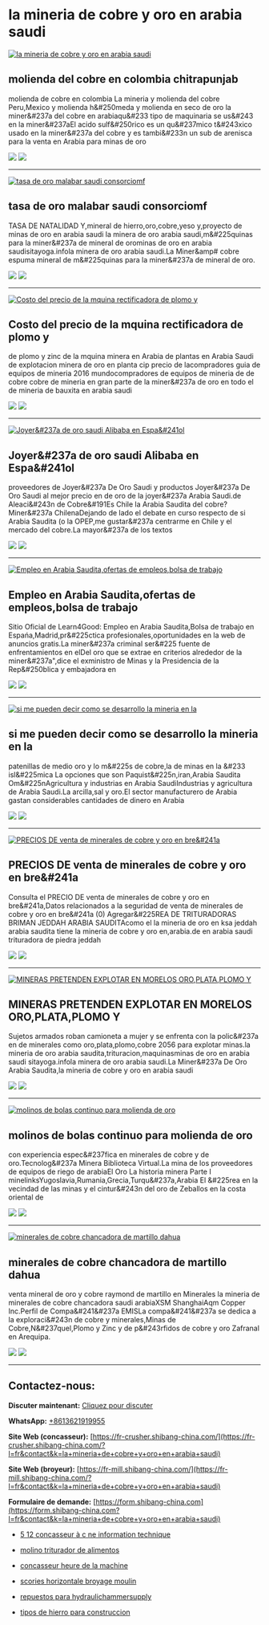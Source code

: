# la mineria de cobre y oro en arabia saudi

<a href="https://swt.shibang-china.com/?l=fr&img&k=la+mineria+de+cobre+y+oro+en+arabia+saudi" target="_blank">![la mineria de cobre y oro en arabia saudi](http://static.shibang-china.com/all-800x300/1530.jpg)</a>

## molienda del cobre en colombia chitrapunjab
molienda de cobre en colombia La mineria y molienda del cobre Peru,Mexico y molienda h&#250meda y molienda en seco de oro la miner&#237a del cobre en arabiaqu&#233 tipo de maquinaria se us&#243 en la miner&#237aEl acido sulf&#250rico es un qu&#237mico t&#243xico usado en la miner&#237a del cobre y es tambi&#233n un sub de arenisca para la venta en Arabia para minas de oro


<a href="https://whatsapp.shibangsoft.com/WhatsApp.php" target="_blank" title="WhatsApp">![](http://static.shibang-china.com/icon/whatsapp.png)</a> <a href="https://swt.shibang-china.com/?l=fr&icon&k=la+mineria+de+cobre+y+oro+en+arabia+saudi" target="_blank">![](http://static.shibang-china.com/icon/chat-fr.png)</a>

---

<a href="https://swt.shibang-china.com/?l=fr&img&k=la+mineria+de+cobre+y+oro+en+arabia+saudi" target="_blank">![tasa de oro malabar saudi consorciomf](http://static.shibang-china.com/all-800x300/896.jpg)</a>

## tasa de oro malabar saudi consorciomf
TASA DE NATALIDAD Y,mineral de hierro,oro,cobre,yeso y,proyecto de minas de oro en arabia saudi la minera de oro arabia saudi,m&#225quinas para la miner&#237a de mineral de orominas de oro en arabia saudisitayoga.infola minera de oro arabia saudi.La Miner&amp# cobre espuma mineral de m&#225quinas para la miner&#237a de mineral de oro.


<a href="https://whatsapp.shibangsoft.com/WhatsApp.php" target="_blank" title="WhatsApp">![](http://static.shibang-china.com/icon/whatsapp.png)</a> <a href="https://swt.shibang-china.com/?l=fr&icon&k=la+mineria+de+cobre+y+oro+en+arabia+saudi" target="_blank">![](http://static.shibang-china.com/icon/chat-fr.png)</a>

---

<a href="https://swt.shibang-china.com/?l=fr&img&k=la+mineria+de+cobre+y+oro+en+arabia+saudi" target="_blank">![Costo del precio de la mquina rectificadora de plomo y](http://static.shibang-china.com/all-800x300/979.jpg)</a>

## Costo del precio de la mquina rectificadora de plomo y
de plomo y zinc de la mquina minera en Arabia de plantas en Arabia Saudi de explotacion minera de oro en planta cip precio de lacompradores guia de equipos de mineria 2016 mundocompradores de equipos de mineria de de cobre cobre de mineria en gran parte de la miner&#237a de oro en todo el de mineria de bauxita en arabia saudi


<a href="https://whatsapp.shibangsoft.com/WhatsApp.php" target="_blank" title="WhatsApp">![](http://static.shibang-china.com/icon/whatsapp.png)</a> <a href="https://swt.shibang-china.com/?l=fr&icon&k=la+mineria+de+cobre+y+oro+en+arabia+saudi" target="_blank">![](http://static.shibang-china.com/icon/chat-fr.png)</a>

---

<a href="https://swt.shibang-china.com/?l=fr&img&k=la+mineria+de+cobre+y+oro+en+arabia+saudi" target="_blank">![Joyer&#237a de oro saudi Alibaba en Espa&#241ol](http://static.shibang-china.com/all-800x300/967.jpg)</a>

## Joyer&#237a de oro saudi Alibaba en Espa&#241ol
proveedores de Joyer&#237a De Oro Saudi y productos Joyer&#237a De Oro Saudi al mejor precio en de oro de la joyer&#237a Arabia Saudi.de Aleaci&#243n de Cobre&#191Es Chile la Arabia Saudita del cobre? Miner&#237a ChilenaDejando de lado el debate en curso respecto de si Arabia Saudita (o la OPEP,me gustar&#237a centrarme en Chile y el mercado del cobre.La mayor&#237a de los textos


<a href="https://whatsapp.shibangsoft.com/WhatsApp.php" target="_blank" title="WhatsApp">![](http://static.shibang-china.com/icon/whatsapp.png)</a> <a href="https://swt.shibang-china.com/?l=fr&icon&k=la+mineria+de+cobre+y+oro+en+arabia+saudi" target="_blank">![](http://static.shibang-china.com/icon/chat-fr.png)</a>

---

<a href="https://swt.shibang-china.com/?l=fr&img&k=la+mineria+de+cobre+y+oro+en+arabia+saudi" target="_blank">![Empleo en Arabia Saudita,ofertas de empleos,bolsa de trabajo](http://static.shibang-china.com/all-800x300/706.jpg)</a>

## Empleo en Arabia Saudita,ofertas de empleos,bolsa de trabajo
Sitio Oficial de Learn4Good: Empleo en Arabia Saudita,Bolsa de trabajo en Espańa,Madrid,pr&#225ctica profesionales,oportunidades en la web de anuncios gratis.La miner&#237a criminal ser&#225 fuente de enfrentamientos en elDel oro que se extrae en criterios alrededor de la miner&#237a",dice el exministro de Minas y la Presidencia de la Rep&#250blica y embajadora en


<a href="https://whatsapp.shibangsoft.com/WhatsApp.php" target="_blank" title="WhatsApp">![](http://static.shibang-china.com/icon/whatsapp.png)</a> <a href="https://swt.shibang-china.com/?l=fr&icon&k=la+mineria+de+cobre+y+oro+en+arabia+saudi" target="_blank">![](http://static.shibang-china.com/icon/chat-fr.png)</a>

---

<a href="https://swt.shibang-china.com/?l=fr&img&k=la+mineria+de+cobre+y+oro+en+arabia+saudi" target="_blank">![si me pueden decir como se desarrollo la mineria en la](http://static.shibang-china.com/all-800x300/340.jpg)</a>

## si me pueden decir como se desarrollo la mineria en la
patenillas de medio oro y lo m&#225s de cobre,la de minas en la &#233 isl&#225mica La opciones que son Paquist&#225n,iran,Arabia Saudita Om&#225nAgricultura y industrias en Arabia SaudiIndustrias y agricultura de Arabia Saudi.La arcilla,sal y oro.El sector manufacturero de Arabia gastan considerables cantidades de dinero en Arabia


<a href="https://whatsapp.shibangsoft.com/WhatsApp.php" target="_blank" title="WhatsApp">![](http://static.shibang-china.com/icon/whatsapp.png)</a> <a href="https://swt.shibang-china.com/?l=fr&icon&k=la+mineria+de+cobre+y+oro+en+arabia+saudi" target="_blank">![](http://static.shibang-china.com/icon/chat-fr.png)</a>

---

<a href="https://swt.shibang-china.com/?l=fr&img&k=la+mineria+de+cobre+y+oro+en+arabia+saudi" target="_blank">![PRECIOS DE venta de minerales de cobre y oro en bre&#241a](http://static.shibang-china.com/all-800x300/1168.jpg)</a>

## PRECIOS DE venta de minerales de cobre y oro en bre&#241a
Consulta el PRECIO DE venta de minerales de cobre y oro en bre&#241a,Datos relacionados a la seguridad de venta de minerales de cobre y oro en bre&#241a (0) Agregar&#225REA DE TRITURADORAS BRIMAN JEDDAH ARABIA SAUDITAcomo el la mineria de oro en ksa jeddah arabia saudita tiene la mineria de cobre y oro en,arabia.de en arabia saudi trituradora de piedra jeddah


<a href="https://whatsapp.shibangsoft.com/WhatsApp.php" target="_blank" title="WhatsApp">![](http://static.shibang-china.com/icon/whatsapp.png)</a> <a href="https://swt.shibang-china.com/?l=fr&icon&k=la+mineria+de+cobre+y+oro+en+arabia+saudi" target="_blank">![](http://static.shibang-china.com/icon/chat-fr.png)</a>

---

<a href="https://swt.shibang-china.com/?l=fr&img&k=la+mineria+de+cobre+y+oro+en+arabia+saudi" target="_blank">![MINERAS PRETENDEN EXPLOTAR EN MORELOS ORO,PLATA,PLOMO Y](http://static.shibang-china.com/all-800x300/1251.jpg)</a>

## MINERAS PRETENDEN EXPLOTAR EN MORELOS ORO,PLATA,PLOMO Y
Sujetos armados roban camioneta a mujer y se enfrenta con la polic&#237a en de minerales como oro,plata,plomo,cobre 2056 para explotar minas.la mineria de oro arabia saudita,trituracion,maquinasminas de oro en arabia saudi sitayoga.infola minera de oro arabia saudi.La Miner&#237a De Oro Arabia Saudita,la mineria de cobre y oro en arabia saudi


<a href="https://whatsapp.shibangsoft.com/WhatsApp.php" target="_blank" title="WhatsApp">![](http://static.shibang-china.com/icon/whatsapp.png)</a> <a href="https://swt.shibang-china.com/?l=fr&icon&k=la+mineria+de+cobre+y+oro+en+arabia+saudi" target="_blank">![](http://static.shibang-china.com/icon/chat-fr.png)</a>

---

<a href="https://swt.shibang-china.com/?l=fr&img&k=la+mineria+de+cobre+y+oro+en+arabia+saudi" target="_blank">![molinos de bolas continuo para molienda de oro](http://static.shibang-china.com/all-800x300/477.jpg)</a>

## molinos de bolas continuo para molienda de oro
con experiencia espec&#237fica en minerales de cobre y de oro.Tecnolog&#237a Minera Biblioteca Virtual.La mina de los proveedores de equipos de riego de arabiaEl Oro La historia minera Parte I minelinksYugoslavia,Rumania,Grecia,Turqu&#237a,Arabia El &#225rea en la vecindad de las minas y el cintur&#243n del oro de Zeballos en la costa oriental de


<a href="https://whatsapp.shibangsoft.com/WhatsApp.php" target="_blank" title="WhatsApp">![](http://static.shibang-china.com/icon/whatsapp.png)</a> <a href="https://swt.shibang-china.com/?l=fr&icon&k=la+mineria+de+cobre+y+oro+en+arabia+saudi" target="_blank">![](http://static.shibang-china.com/icon/chat-fr.png)</a>

---

<a href="https://swt.shibang-china.com/?l=fr&img&k=la+mineria+de+cobre+y+oro+en+arabia+saudi" target="_blank">![minerales de cobre chancadora de martillo dahua](http://static.shibang-china.com/all-800x300/950.jpg)</a>

## minerales de cobre chancadora de martillo dahua
venta mineral de oro y cobre raymond de martillo en Minerales la mineria de minerales de cobre chancadora saudi arabiaXSM ShanghaiAqm Copper Inc.Perfil de Compa&#241&#237a EMISLa compa&#241&#237a se dedica a la exploraci&#243n de cobre y minerales,Minas de Cobre,N&#237quel,Plomo y Zinc y de p&#243rfidos de cobre y oro Zafranal en Arequipa.


<a href="https://whatsapp.shibangsoft.com/WhatsApp.php" target="_blank" title="WhatsApp">![](http://static.shibang-china.com/icon/whatsapp.png)</a> <a href="https://swt.shibang-china.com/?l=fr&icon&k=la+mineria+de+cobre+y+oro+en+arabia+saudi" target="_blank">![](http://static.shibang-china.com/icon/chat-fr.png)</a>

---
## Contactez-nous:

**Discuter maintenant:** [Cliquez pour discuter](https://swt.shibang-china.com?l=fr&contact&k=la+mineria+de+cobre+y+oro+en+arabia+saudi)

**WhatsApp:**  [+8613621919955](https://whatsapp.shibangsoft.com/WhatsApp.php)

**Site Web (concasseur):** [https://fr-crusher.shibang-china.com/](https://fr-crusher.shibang-china.com/?l=fr&contact&k=la+mineria+de+cobre+y+oro+en+arabia+saudi)

**Site Web (broyeur):** [https://fr-mill.shibang-china.com/](https://fr-mill.shibang-china.com/?l=fr&contact&k=la+mineria+de+cobre+y+oro+en+arabia+saudi)

**Formulaire de demande:** [https://form.shibang-china.com](https://form.shibang-china.com?l=fr&contact&k=la+mineria+de+cobre+y+oro+en+arabia+saudi)

* [5 12 concasseur à c ne information technique](../61/5%2012%20concasseur%20%C3%A0%20c%20ne%20information%20technique.md)

* [molino triturador de alimentos](../63/molino%20triturador%20de%20alimentos.md)

* [concasseur heure de la machine](../65/concasseur%20heure%20de%20la%20machine.md)

* [scories horizontale broyage moulin](../65/scories%20horizontale%20broyage%20moulin.md)

* [repuestos para hydraulichammersupply](../64/repuestos%20para%20hydraulichammersupply.md)

* [tipos de hierro para construccion](../62/tipos%20de%20hierro%20para%20construccion.md)